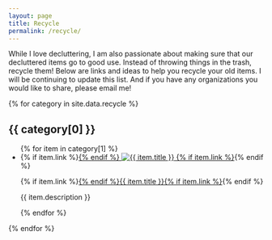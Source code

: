 ```yaml
---
layout: page
title: Recycle
permalink: /recycle/
---
```


While I love decluttering, I am also passionate about making sure that our decluttered items go to good use. Instead of throwing things in the trash, recycle them! Below are links and ideas to help you recycle your old items. I will be continuing to update this list. And if you have any organizations you would like to share, please email me!

{% for category in site.data.recycle %}
<h2>{{ category[0] }}</h2>
<ul class="described-image-list">  
  {% for item in category[1] %}
  <li class="described-image-list__item">
    <div class="described-image-list__item__image">
      {% if item.link %}<a href="{{ item.link }}" target="_blank">{% endif %}
        <img src="{{ item.image }}" alt="{{ item.title }}"/>
      {% if item.link %}</a>{% endif %}
    </div>
    <div class="described-image-list__item__description">
      <p class="described-image-list__item__description__heading">{% if item.link %}<a href="{{ item.link }}" target="_blank">{% endif %}{{ item.title }}{% if item.link %}</a>{% endif %}</p>
      <p>{{ item.description }}</p>
    </div>
  </li>
  {% endfor %}
</ul>
{% endfor %}
